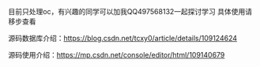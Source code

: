 目前只处理oc，有兴趣的同学可以加我QQ497568132一起探讨学习
具体使用请移步查看

源码数据库介绍：https://blog.csdn.net/tcxy0/article/details/109124624

源码使用介绍：https://mp.csdn.net/console/editor/html/109140679
